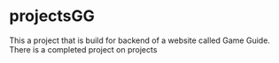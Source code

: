 # projectsGG
This a project that is build for backend of a website called Game Guide. There is a completed project on projects
